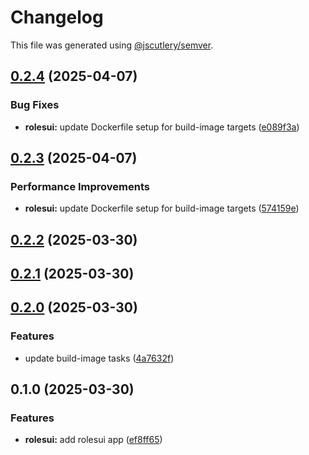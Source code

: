# Changelog

This file was generated using [@jscutlery/semver](https://github.com/jscutlery/semver).

## [0.2.4](https://github.com/jdwillmsen/jdw/compare/rolesui-0.2.3...rolesui-0.2.4) (2025-04-07)


### Bug Fixes

* **rolesui:** update Dockerfile setup for build-image targets ([e089f3a](https://github.com/jdwillmsen/jdw/commit/e089f3a9f4e0c5d1f2515b7c2a8f9847d38f1245))

## [0.2.3](https://github.com/jdwillmsen/jdw/compare/rolesui-0.2.2...rolesui-0.2.3) (2025-04-07)


### Performance Improvements

* **rolesui:** update Dockerfile setup for build-image targets ([574159e](https://github.com/jdwillmsen/jdw/commit/574159e7df7e201e5cc40a3db3911f46810ff0b0))

## [0.2.2](https://github.com/jdwillmsen/jdw/compare/rolesui-0.2.1...rolesui-0.2.2) (2025-03-30)

## [0.2.1](https://github.com/jdwillmsen/jdw/compare/rolesui-0.2.0...rolesui-0.2.1) (2025-03-30)

## [0.2.0](https://github.com/jdwillmsen/jdw/compare/rolesui-0.1.0...rolesui-0.2.0) (2025-03-30)

### Features

- update build-image tasks ([4a7632f](https://github.com/jdwillmsen/jdw/commit/4a7632ffa68ac61493c6f5679cc9826e2e0ac7fa))

## 0.1.0 (2025-03-30)

### Features

- **rolesui:** add rolesui app ([ef8ff65](https://github.com/jdwillmsen/jdw/commit/ef8ff656f5a8543d676430a22935fcd7e182fa5e))
